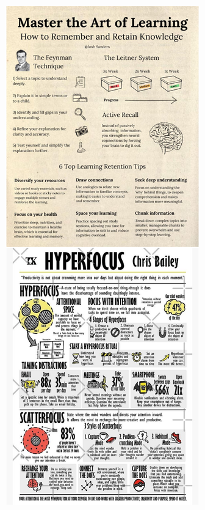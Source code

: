 ![ArtOfLearning](https://github.com/ntiwari78/mgmt/blob/master/Books/summary/images/ArtOfLearning.jpeg)
![HyperFocus](https://github.com/ntiwari78/mgmt/blob/master/Books/summary/images/Hyperfocus.jpeg)
